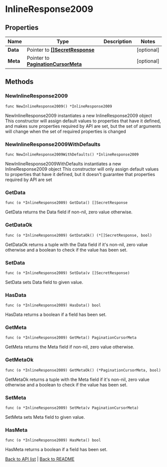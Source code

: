 # InlineResponse2009

## Properties

Name | Type | Description | Notes
------------ | ------------- | ------------- | -------------
**Data** | Pointer to [**[]SecretResponse**](SecretResponse.md) |  | [optional] 
**Meta** | Pointer to [**PaginationCursorMeta**](PaginationCursorMeta.md) |  | [optional] 

## Methods

### NewInlineResponse2009

`func NewInlineResponse2009() *InlineResponse2009`

NewInlineResponse2009 instantiates a new InlineResponse2009 object
This constructor will assign default values to properties that have it defined,
and makes sure properties required by API are set, but the set of arguments
will change when the set of required properties is changed

### NewInlineResponse2009WithDefaults

`func NewInlineResponse2009WithDefaults() *InlineResponse2009`

NewInlineResponse2009WithDefaults instantiates a new InlineResponse2009 object
This constructor will only assign default values to properties that have it defined,
but it doesn't guarantee that properties required by API are set

### GetData

`func (o *InlineResponse2009) GetData() []SecretResponse`

GetData returns the Data field if non-nil, zero value otherwise.

### GetDataOk

`func (o *InlineResponse2009) GetDataOk() (*[]SecretResponse, bool)`

GetDataOk returns a tuple with the Data field if it's non-nil, zero value otherwise
and a boolean to check if the value has been set.

### SetData

`func (o *InlineResponse2009) SetData(v []SecretResponse)`

SetData sets Data field to given value.

### HasData

`func (o *InlineResponse2009) HasData() bool`

HasData returns a boolean if a field has been set.

### GetMeta

`func (o *InlineResponse2009) GetMeta() PaginationCursorMeta`

GetMeta returns the Meta field if non-nil, zero value otherwise.

### GetMetaOk

`func (o *InlineResponse2009) GetMetaOk() (*PaginationCursorMeta, bool)`

GetMetaOk returns a tuple with the Meta field if it's non-nil, zero value otherwise
and a boolean to check if the value has been set.

### SetMeta

`func (o *InlineResponse2009) SetMeta(v PaginationCursorMeta)`

SetMeta sets Meta field to given value.

### HasMeta

`func (o *InlineResponse2009) HasMeta() bool`

HasMeta returns a boolean if a field has been set.


[Back to API list](../README.md#documentation-for-api-endpoints) | [Back to README](../README.md)


